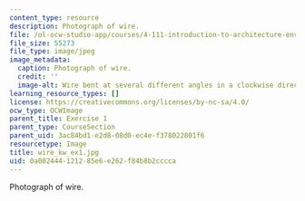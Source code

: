 ```yaml
---
content_type: resource
description: Photograph of wire.
file: /ol-ocw-studio-app/courses/4-111-introduction-to-architecture-environmental-design-spring-2014/0a002444121285e6e262f84b8b2cccca_wire_kw_ex1.jpg
file_size: 55273
file_type: image/jpeg
image_metadata:
  caption: Photograph of wire.
  credit: ''
  image-alt: Wire bent at several different angles in a clockwise direction.
learning_resource_types: []
license: https://creativecommons.org/licenses/by-nc-sa/4.0/
ocw_type: OCWImage
parent_title: Exercise 1
parent_type: CourseSection
parent_uid: 3ac84bd1-e2d8-08d0-ec4e-f378022801f6
resourcetype: Image
title: wire_kw_ex1.jpg
uid: 0a002444-1212-85e6-e262-f84b8b2cccca
---
```

Photograph of wire.